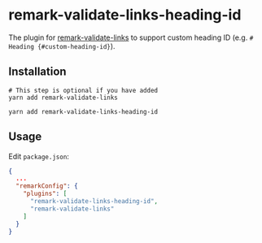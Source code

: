 # remark-validate-links-heading-id

The plugin for [remark-validate-links](https://github.com/remarkjs/remark-validate-links) to support custom heading ID (e.g. `# Heading {#custom-heading-id}`).

## Installation

```shell
# This step is optional if you have added
yarn add remark-validate-links

yarn add remark-validate-links-heading-id
```

## Usage

Edit `package.json`:

```json
{
  ...
  "remarkConfig": {
    "plugins": [
      "remark-validate-links-heading-id",
      "remark-validate-links"
    ]
  }
}
```

